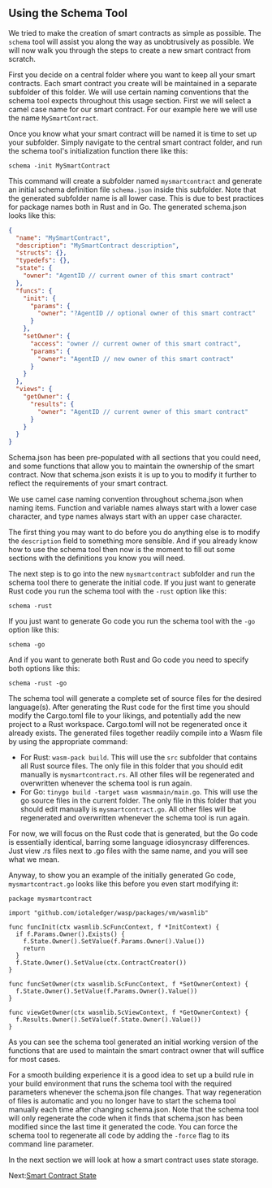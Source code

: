 ## Using the Schema Tool

We tried to make the creation of smart contracts as simple as possible. The `schema`
tool will assist you along the way as unobtrusively as possible. We will now walk you
through the steps to create a new smart contract from scratch.

First you decide on a central folder where you want to keep all your smart contracts. Each
smart contract you create will be maintained in a separate subfolder of this folder. We
will use certain naming conventions that the schema tool expects throughout this usage
section. First we will select a camel case name for our smart contract. For our example
here we will use the name `MySmartContract`.

Once you know what your smart contract will be named it is time to set up your subfolder.
Simply navigate to the central smart contract folder, and run the schema tool's
initialization function there like this:

`schema -init MySmartContract`

This command will create a subfolder named `mysmartcontract` and generate an initial
schema definition file `schema.json` inside this subfolder. Note that the generated
subfolder name is all lower case. This is due to best practices for package names both in
Rust and in Go. The generated schema.json looks like this:

```json
{
  "name": "MySmartContract",
  "description": "MySmartContract description",
  "structs": {},
  "typedefs": {},
  "state": {
    "owner": "AgentID // current owner of this smart contract"
  },
  "funcs": {
    "init": {
      "params": {
        "owner": "?AgentID // optional owner of this smart contract"
      }
    },
    "setOwner": {
      "access": "owner // current owner of this smart contract",
      "params": {
        "owner": "AgentID // new owner of this smart contract"
      }
    }
  },
  "views": {
    "getOwner": {
      "results": {
        "owner": "AgentID // current owner of this smart contract"
      }
    }
  }
}
```

Schema.json has been pre-populated with all sections that you could need, and some
functions that allow you to maintain the ownership of the smart contract. Now that
schema.json exists it is up to you to modify it further to reflect the requirements of
your smart contract.

We use camel case naming convention throughout schema.json when naming items. Function and
variable names always start with a lower case character, and type names always start with
an upper case character.

The first thing you may want to do before you do anything else is to modify the
`description` field to something more sensible. And if you already know how to use the
schema tool then now is the moment to fill out some sections with the definitions you know
you will need.

The next step is to go into the new `mysmartcontract` subfolder and run the schema tool
there to generate the initial code. If you just want to generate Rust code you run the
schema tool with the `-rust` option like this:

`schema -rust`

If you just want to generate Go code you run the schema tool with the `-go` option like
this:

`schema -go`

And if you want to generate both Rust and Go code you need to specify both options like
this:

`schema -rust -go`

The schema tool will generate a complete set of source files for the desired language(s).
After generating the Rust code for the first time you should modify the Cargo.toml file to
your likings, and potentially add the new project to a Rust workspace. Cargo.toml will not
be regenerated once it already exists. The generated files together readily compile into a
Wasm file by using the appropriate command:

* For Rust: `wasm-pack build`. This will use the `src` subfolder that contains all Rust
  source files. The only file in this folder that you should edit manually is
  `mysmartcontract.rs`. All other files will be regenerated and overwritten whenever the
  schema tool is run again.
* For Go: `tinygo build -target wasm wasmmain/main.go`. This will use the go source files
  in the current folder. The only file in this folder that you should edit manually is
  `mysmartcontract.go`. All other files will be regenerated and overwritten whenever the
  schema tool is run again.

For now, we will focus on the Rust code that is generated, but the Go code is essentially
identical, barring some language idiosyncrasy differences. Just view .rs files next to .go
files with the same name, and you will see what we mean.

Anyway, to show you an example of the initially generated Go code, `mysmartcontract.go`
looks like this before you even start modifying it:

```golang
package mysmartcontract

import "github.com/iotaledger/wasp/packages/vm/wasmlib"

func funcInit(ctx wasmlib.ScFuncContext, f *InitContext) {
  if f.Params.Owner().Exists() {
    f.State.Owner().SetValue(f.Params.Owner().Value())
    return
  }
  f.State.Owner().SetValue(ctx.ContractCreator())
}

func funcSetOwner(ctx wasmlib.ScFuncContext, f *SetOwnerContext) {
  f.State.Owner().SetValue(f.Params.Owner().Value())
}

func viewGetOwner(ctx wasmlib.ScViewContext, f *GetOwnerContext) {
  f.Results.Owner().SetValue(f.State.Owner().Value())
}
```

As you can see the schema tool generated an initial working version of the functions that
are used to maintain the smart contract owner that will suffice for most cases.

For a smooth building experience it is a good idea to set up a build rule in your build
environment that runs the schema tool with the required parameters whenever the
schema.json file changes. That way regeneration of files is automatic and you no longer
have to start the schema tool manually each time after changing schema.json. Note that the
schema tool will only regenerate the code when it finds that schema.json has been modified
since the last time it generated the code. You can force the schema tool to regenerate all
code by adding the `-force` flag to its command line parameter.

In the next section we will look at how a smart contract uses state storage.

Next:[Smart Contract State](state.md)
